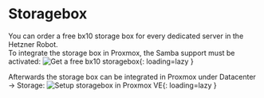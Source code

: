 # Storagebox
You can order a free bx10 storage box for every dedicated server in the Hetzner Robot.  
To integrate the storage box in Proxmox, the Samba support must be activated:
![Get a free bx10 storagebox](../img/setup/hetzner_robot.png?raw=true){: loading=lazy }

Afterwards the storage box can be integrated in Proxmox under Datacenter -> Storage:
![Setup storagebox in Proxmox VE](../img/setup/storagebox/proxmox_setup.png?raw=true){: loading=lazy }

